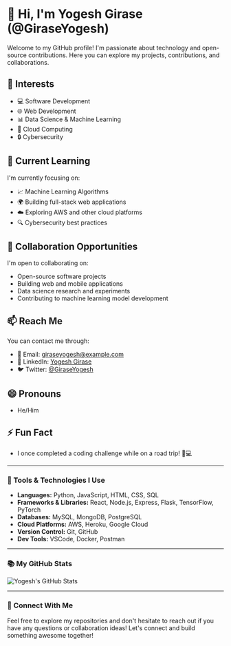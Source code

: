 # 👋 Hi, I'm Yogesh Girase (@GiraseYogesh)

Welcome to my GitHub profile! I'm passionate about technology and open-source contributions. Here you can explore my projects, contributions, and collaborations.

## 👀 Interests
- 💻 Software Development
- 🌐 Web Development
- 📊 Data Science & Machine Learning
- 🚀 Cloud Computing
- 🔒 Cybersecurity

## 🌱 Current Learning
I'm currently focusing on:
- 📈 Machine Learning Algorithms
- 🌍 Building full-stack web applications
- ☁️ Exploring AWS and other cloud platforms
- 🔍 Cybersecurity best practices

## 💞️ Collaboration Opportunities
I'm open to collaborating on:
- Open-source software projects
- Building web and mobile applications
- Data science research and experiments
- Contributing to machine learning model development

## 📫 Reach Me
You can contact me through:
- 📧 Email: giraseyogesh@example.com
- 🔗 LinkedIn: [Yogesh Girase](https://www.linkedin.com/in/yogesh-girase/)
- 🐦 Twitter: [@GiraseYogesh](https://twitter.com/GiraseYogesh)

## 😄 Pronouns
- He/Him

## ⚡ Fun Fact
- I once completed a coding challenge while on a road trip! 🚗💻

---

### 🔧 Tools & Technologies I Use

- **Languages:** Python, JavaScript, HTML, CSS, SQL
- **Frameworks & Libraries:** React, Node.js, Express, Flask, TensorFlow, PyTorch
- **Databases:** MySQL, MongoDB, PostgreSQL
- **Cloud Platforms:** AWS, Heroku, Google Cloud
- **Version Control:** Git, GitHub
- **Dev Tools:** VSCode, Docker, Postman

---

### 📚 My GitHub Stats

![Yogesh's GitHub Stats](https://github-readme-stats.vercel.app/api?username=GiraseYogesh&show_icons=true&count_private=true&hide=prs&theme=radical)

---

### 🔗 Connect With Me

Feel free to explore my repositories and don't hesitate to reach out if you have any questions or collaboration ideas! Let's connect and build something awesome together!

